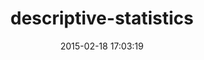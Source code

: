 ---
layout: post
title:  "descriptive-statistics"
repo:   "jtescher/descriptive-statistics"
date:   2015-02-18 17:03:19
gemurl: https://github.com/jtescher/descriptive-statistics
---
